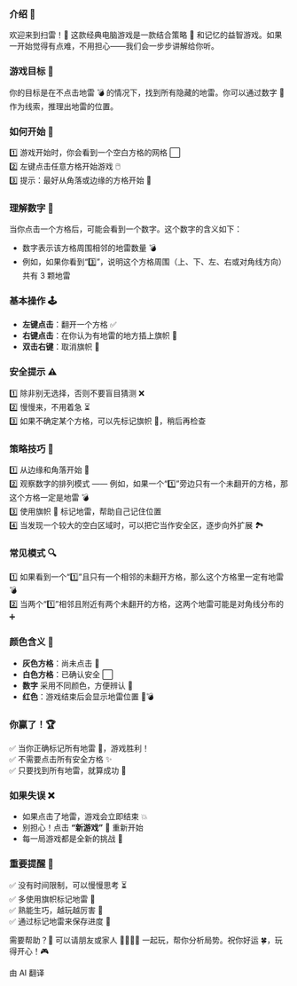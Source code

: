 ### 介绍 🎉

欢迎来到扫雷！🏁 这款经典电脑游戏是一款结合策略 🧠 和记忆的益智游戏。如果一开始觉得有点难，不用担心——我们会一步步讲解给你听。

### 游戏目标 🎯

你的目标是在不点击地雷 💣 的情况下，找到所有隐藏的地雷。你可以通过数字 🔢 作为线索，推理出地雷的位置。

### 如何开始 🚀

1️⃣ 游戏开始时，你会看到一个空白方格的网格 ⬜  
2️⃣ 左键点击任意方格开始游戏 🖱️  
3️⃣ 提示：最好从角落或边缘的方格开始 🎯

### 理解数字 🔢

当你点击一个方格后，可能会看到一个数字。这个数字的含义如下：

- 数字表示该方格周围相邻的地雷数量 💣
- 例如，如果你看到“3️⃣”，说明这个方格周围（上、下、左、右或对角线方向）共有 3 颗地雷

### 基本操作 🕹️

- **左键点击**：翻开一个方格 ✅
- **右键点击**：在你认为有地雷的地方插上旗帜 🚩
- **双击右键**：取消旗帜 🔄

### 安全提示 ⚠️

1️⃣ 除非别无选择，否则不要盲目猜测 ❌  
2️⃣ 慢慢来，不用着急 ⏳  
3️⃣ 如果不确定某个方格，可以先标记旗帜 🚩，稍后再检查

### 策略技巧 🧠

1️⃣ 从边缘和角落开始 📐  
2️⃣ 观察数字的排列模式 —— 例如，如果一个“1️⃣”旁边只有一个未翻开的方格，那这个方格一定是地雷 💣  
3️⃣ 使用旗帜 🚩 标记地雷，帮助自己记住位置  
4️⃣ 当发现一个较大的空白区域时，可以把它当作安全区，逐步向外扩展 🏞️

### 常见模式 🔍

1️⃣ 如果看到一个“1️⃣”且只有一个相邻的未翻开方格，那么这个方格里一定有地雷 💣  
2️⃣ 当两个“1️⃣”相邻且附近有两个未翻开的方格，这两个地雷可能是对角线分布的 ➕

### 颜色含义 🎨

- **灰色方格**：尚未点击 🔳
- **白色方格**：已确认安全 ⬜
- **数字** 采用不同颜色，方便辨认 🌈
- **红色**：游戏结束后会显示地雷位置 🔴💣

### 你赢了！🏆

✅ 当你正确标记所有地雷 🚩，游戏胜利！  
✅ 不需要点击所有安全方格 ✨  
✅ 只要找到所有地雷，就算成功 🎯

### 如果失误 ❌

- 如果点击了地雷，游戏会立即结束 💥
- 别担心！点击 **“新游戏”** 🔄 重新开始
- 每一局游戏都是全新的挑战 🌟

### 重要提醒 📌

✅ 没有时间限制，可以慢慢思考 ⏳  
✅ 多使用旗帜标记地雷 🚩  
✅ 熟能生巧，越玩越厉害 💪  
✅ 通过标记地雷来保存进度 🏁

需要帮助？🤔 可以请朋友或家人 👨‍👩‍👧‍👦 一起玩，帮你分析局势。祝你好运 🍀，玩得开心！🎮

由 AI 翻译
